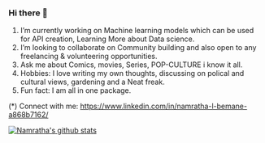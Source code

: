 ### Hi there 👋


 1) I’m currently working on Machine learning models which can be used for API creation, Learning More about Data science. 
 2) I’m looking to collaborate on Community building and also open to any freelancing  & volunteering opportunities. 
 3) Ask me about Comics, movies, Series, POP-CULTURE i know it all.
 4) Hobbies: I love writing my own thoughts, discussing on polical and cultural views, gardening and a Neat freak. 
 5) Fun fact: I am  all in one package.
 
 (*) Connect with me: https://www.linkedin.com/in/namratha-l-bemane-a868b7162/
 

 
 [![Namratha's github stats](https://github-readme-stats.vercel.app/api?username=Namrathalb)](https://github.com/anuraghazra/github-readme-stats)
 
<!--![Octocat](octocat-small.png)

<!--
**Namrathalb/Namrathalb** is a ✨ _special_ ✨ repository because its `README.md` (this file) appears on your GitHub profile.


<!--Here are some ideas to get you started:-->
